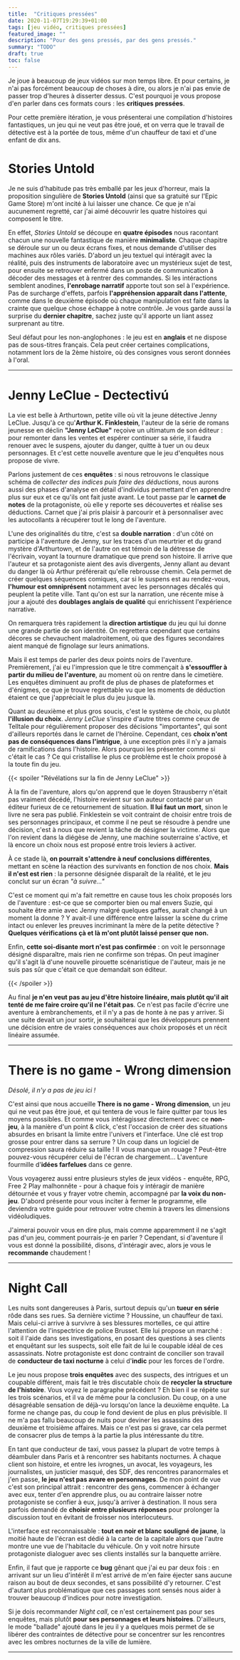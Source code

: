 ```yaml
---
title:  "Critiques pressées"
date: 2020-11-07T19:29:39+01:00
tags: [jeu vidéo, critiques pressées]
featured_image: ""
description: "Pour des gens pressés, par des gens pressés."
summary: "TODO"
draft: true
toc: false
---
```


Je joue à beaucoup de jeux vidéos sur mon temps libre. Et pour certains, je n'ai pas forcément beaucoup de choses à dire, ou alors je n'ai pas envie de passer trop d'heures à disserter dessus. C'est pourquoi je vous propose d'en parler dans ces formats cours : les **critiques pressées**.

Pour cette première itération, je vous présenterai une compilation d'histoires fantastiques, un jeu qui ne veut pas être joué, et on verra que le travail de détective est à la portée de tous, même d'un chauffeur de taxi et d'une enfant de dix ans.

# Stories Untold

Je ne suis d'habitude pas très emballé par les jeux d'horreur, mais la proposition singulière de **Stories Untold** (ainsi que sa gratuité sur l'Epic Game Store) m'ont incité à lui laisser une chance. Ce que je n'ai aucunement regretté, car j'ai aimé découvrir les quatre histoires qui composent le titre.

En effet, *Stories Untold* se découpe en **quatre épisodes** nous racontant chacun une nouvelle fantastique de manière **minimaliste**. Chaque chapitre se déroule sur un ou deux écrans fixes, et nous demande d'utiliser des machines aux rôles variés. D'abord un jeu textuel qui intéragit avec la réalité, puis des instruments de laboratoire avec un mystérieux sujet de test, pour ensuite se retrouver enfermé dans un poste de communication à décoder des messages et à rentrer des commandes. Si les intéractions semblent anodines, **l'enrobage narratif** apporte tout son sel à l'expérience. Pas de surcharge d'effets, parfois **l'appréhension apparaît dans l'attente**, comme dans le deuxième épisode où chaque manipulation est faite dans la crainte que quelque chose échappe à notre contrôle. Je vous garde aussi la surprise du **dernier chapitre**, sachez juste qu'il apporte un liant assez surprenant au titre.

Seul défaut pour les non-anglophones : le jeu est en **anglais** et ne dispose pas de sous-titres français. Cela peut créer certaines complications, notamment lors de la 2ème histoire, où des consignes vous seront données à l'oral.

---


# Jenny LeClue - Dectectivú

La vie est belle à Arthurtown, petite ville où vit la jeune détective Jenny LeClue. Jusqu'à ce qu'**Arthur K. Finklestein**, l'auteur de la série de romans jeunesse en déclin **"Jenny LeClue"** reçoive un ultimatum de son éditeur : pour remonter dans les ventes et espérer continuer sa série, il faudra renouer avec le suspens, ajouter du danger, quitte à tuer un ou deux personnages. Et c'est cette nouvelle aventure que le jeu d'enquêtes nous propose de vivre.

Parlons justement de ces **enquêtes** : si nous retrouvons le classique schéma de *collecter des indices puis faire des déductions*, nous aurons aussi des phases d'analyse en détail d'individus permettant d'en apprendre plus sur eux et ce qu'ils ont fait juste avant. Le tout passe par le **carnet de notes** de la protagoniste, où elle y reporte ses découvertes et réalise ses déductions. Carnet que j'ai pris plaisir à parcourir et à personnaliser avec les autocollants à récupérer tout le long de l'aventure.

L'une des originalités du titre, c'est sa **double narration** : d'un côté on participe à l'aventure de Jenny, sur les traces d'un meurtrier et du grand mystère d'Arthurtown, et de l'autre on est témoin de la détresse de l'écrivain, voyant la tournure dramatique que prend son histoire. Il arrive que l'auteur et sa protagoniste aient des avis divergents, Jenny allant au devant du danger là où Arthur préférerait qu'elle rebrousse chemin. Cela permet de créer quelques séquences comiques, car si le suspens est au rendez-vous, **l'humour est omniprésent** notamment avec les personnages décalés qui peuplent la petite ville. Tant qu'on est sur la narration, une récente mise à jour a ajouté des **doublages anglais de qualité** qui enrichissent l'expérience narrative.

On remarquera très rapidement la **direction artistique** du jeu qui lui donne une grande partie de son identité. On regrettera cependant que certains décores se chevauchent maladroitement, où que des figures secondaires aient manqué de fignolage sur leurs animations.

Mais il est temps de parler des deux points noirs de l'aventure. Premièrement, j'ai eu l'impression que le titre commençait à **s'essouffler à partir du milieu de l'aventure**, au moment où on rentre dans le cimetière. Les enquêtes diminuent au profit de plus de phases de plateformes et d'énigmes, ce que je trouve regrettable vu que les moments de déduction étaient ce que j'appréciait le plus du jeu jusque là.

Quant au deuxième et plus gros soucis, c'est le système de choix, ou plutôt **l'illusion du choix**. *Jenny LeClue* s'inspire d'autre titres comme ceux de Telltale pour régulièrement proposer des décisions "importantes", qui sont d'ailleurs reportés dans le carnet de l'héroïne. Cependant, ces **choix n'ont pas de conséquences dans l'intrigue**, à une exception près il n'y a jamais de ramifications dans l'histoire. Alors pourquoi les présenter comme si c'était le cas ? Ce qui cristallise le plus ce problème est le choix proposé à la toute fin du jeu.

{{< spoiler "Révélations sur la fin de Jenny LeClue" >}}

À la fin de l'aventure, alors qu'on apprend que le doyen Strausberry n'était pas vraiment décédé, l'histoire revient sur son auteur contacté par un éditeur furieux de ce retournement de situation. **Il lui faut un mort**, sinon le livre ne sera pas publié. Finklestein se voit contraint de choisir entre trois de ses personnages principaux, et comme il ne peut se résoudre à pendre une décision, c'est à nous que revient la tâche de désigner la victime. Alors que l'on revient dans la diégèse de Jenny, une machine souterraine s'active, et là encore un choix nous est proposé entre trois leviers à activer.

À ce stade là, **on pourrait s'attendre à neuf conclusions différentes**, mettant en scène la réaction des survivants en fonction de nos choix. **Mais il n'est est rien** : la personne désignée disparaît de la réalité, et le jeu conclut sur un écran *"à suivre..."*

C'est ce moment qui m'a fait remettre en cause tous les choix proposés lors de l'aventure : est-ce que se comporter bien ou mal envers Suzie, qui souhaite être amie avec Jenny malgré quelques gaffes, aurait changé à un moment la donne ? Y avait-il une différence entre laisser la scène du crime intact ou enlever les preuves incriminant la mère de la petite détective ? **Quelques vérifications çà et là m'ont plutôt laissé penser que non.**

Enfin, **cette soi-disante mort n'est pas confirmée** : on voit le personnage désigné disparaître, mais rien ne confirme son trépas. On peut imaginer qu'il s'agit là d'une nouvelle pirouette scénaristique de l'auteur, mais je ne suis pas sûr que c'était ce que demandait son éditeur.

{{< /spoiler >}}

Au final **je n'en veut pas au jeu d'être histoire linéaire, mais plutôt qu'il ait tenté de me faire croire qu'il ne l'était pas**. Ce n'est pas facile d'écrire une aventure à embranchements, et il n'y a pas de honte à ne pas y arriver. Si une suite devait un jour sortir, je souhaiterai que les développeurs prennent une décision entre de vraies conséquences aux choix proposés et un récit linéaire assumée.

---

# There is no game - Wrong dimension

*Désolé, il n'y a pas de jeu ici !*

C'est ainsi que nous accueille **There is no game - Wrong dimension**, un jeu qui ne veut pas être joué, et qui tentera de vous le faire quitter par tous les moyens possibles. Et comme vous intéragissez directement avec ce **non-jeu**, à la manière d'un point & click, c'est l'occasion de créer des situations absurdes en brisant la limite entre l'univers et l'interface. Une clé est trop grosse pour entrer dans sa serrure ? Un coup dans un logiciel de compression saura réduire sa taille ! Il vous manque un rouage ? Peut-être pouvez-vous récupérer celui de l'écran de chargement... L'aventure fourmille d'**idées farfelues** dans ce genre.

Vous voyagerez aussi entre plusieurs styles de jeux vidéos - enquête, RPG, Free 2 Play malhonnête - pour à chaque fois y intéragir de manière détournée et vous y frayer votre chemin, accompagné par **la voix du non-jeu**. D'abord présente pour vous inciter à fermer le programme, elle deviendra votre guide pour retrouver votre chemin à travers les dimensions vidéoludiques.

J'aimerai pouvoir vous en dire plus, mais comme apparemment il ne s'agit pas d'un jeu, comment pourrais-je en parler ? Cependant, si d'aventure il vous est donné la possibilité, disons, d'intéragir avec, alors je vous le **recommande** chaudement !

---

# Night Call

Les nuits sont dangereuses à Paris, surtout depuis qu'un **tueur en série** rôde dans ses rues. Sa dernière victime ? Houssine, un chauffeur de taxi. Mais celui-ci arrive à survivre à ses blessures mortelles, ce qui attire l'attention de l'inspectrice de police Brusset. Elle lui propose un marché : soit il l'aide dans ses investigations, en posant des questions à ses clients et enquêtant sur les suspects, soit elle fait de lui le coupable idéal de ces assassinats. Notre protagoniste est donc contraint de concilier son travail de **conducteur de taxi nocturne** à celui d'**indic** pour les forces de l'ordre.

Le jeu nous propose **trois enquêtes** avec des suspects, des intrigues et un coupable différent, mais fait le très discutable choix de **recycler la structure de l'histoire**. Vous voyez le paragraphe précédent ? Eh bien il se répète sur les trois scénarios, et il va de même pour la conclusion. Du coup, on a une désagréable sensation de déjà-vu lorsqu'on lance la deuxième enquête. La forme ne change pas, du coup le fond devient de plus en plus prévisible. Il ne m'a pas fallu beaucoup de nuits pour deviner les assassins des deuxième et troisième affaires. Mais ce n'est pas si grave, car cela permet de consacrer plus de temps à la partie la plus intéressante du titre.

En tant que conducteur de taxi, vous passez la plupart de votre temps à déambuler dans Paris et à rencontrer ses habitants nocturnes. À chaque client son histoire, et entre les ivrognes, un avocat, les voyageurs, les journalistes, un justicier masqué, des SDF, des rencontres paranormales et j'en passe, **le jeu n'est pas avare en personnages**. De mon point de vue c'est son principal attrait : rencontrer des gens, commencer à échanger avec eux, tenter d'en apprendre plus, ou au contraire laisser notre protagoniste se confier à eux, jusqu'à arriver à destination. Il nous sera parfois demandé de **choisir entre plusieurs réponses** pour prolonger la discussion tout en évitant de froisser nos interlocuteurs.

L'interface est reconnaissable : **tout en noir et blanc souligné de jaune**, la moitié haute de l'écran est dédié à la carte de la capitale alors que l'autre montre une vue de l'habitacle du véhicule. On y voit notre hirsute protagoniste dialoguer avec ses clients installés sur la banquette arrière. 

Enfin, il faut que je rapporte ce **bug** gênant que j'ai eu par deux fois : en arrivant sur un lieu d'intérêt il m'est arrivé de m'en faire éjecter sans aucune raison au bout de deux secondes, et sans possibilité d'y retourner. C'est d'autant plus problématique que ces passages sont sensés nous aider à trouver beaucoup d'indices pour notre investigation.

Si je dois recommander *Night call*, ce n'est certainement pas pour ses enquêtes, mais plutôt **pour ses personnages et leurs histoires**. D'ailleurs, le mode "ballade" ajouté dans le jeu il y a quelques mois permet de se libérer des contraintes de détective pour se concentrer sur les rencontres avec les ombres nocturnes de la ville de lumière.

---
